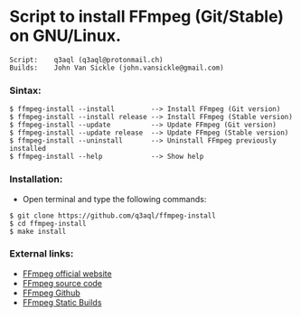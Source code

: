 Script to install FFmpeg (Git/Stable) on GNU/Linux. 
===================================================

    Script:    q3aql (q3aql@protonmail.ch)
    Builds:    John Van Sickle (john.vansickle@gmail.com)

### Sintax:

  ```shell
  $ ffmpeg-install --install         --> Install FFmpeg (Git version)
  $ ffmpeg-install --install release --> Install FFmpeg (Stable version)
  $ ffmpeg-install --update          --> Update FFmpeg (Git version)
  $ ffmpeg-install --update release  --> Update FFmpeg (Stable version)
  $ ffmpeg-install --uninstall       --> Uninstall FFmpeg previously installed
  $ ffmpeg-install --help            --> Show help
  ````

### Installation:

  * Open terminal and type the following commands:
  ```shell
  $ git clone https://github.com/q3aql/ffmpeg-install
  $ cd ffmpeg-install
  $ make install
  ````

### External links:

* [FFmpeg official website](https://www.ffmpeg.org/)
* [FFmpeg source code](https://www.ffmpeg.org/download.html)
* [FFmpeg Github](https://github.com/FFmpeg/FFmpeg)
* [FFmpeg Static Builds](http://johnvansickle.com/ffmpeg/)
